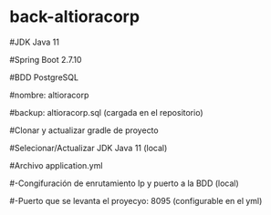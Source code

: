 # back-altioracorp

#JDK Java 11

#Spring Boot 2.7.10

#BDD PostgreSQL

#nombre: altioracorp

#backup: altioracorp.sql (cargada en el repositorio)

#Clonar y actualizar gradle de proyecto

#Selecionar/Actualizar JDK Java 11 (local)

#Archivo application.yml

#-Congifuración de enrutamiento Ip y puerto a la BDD (local)

#-Puerto que se levanta el proyecyo: 8095 (configurable en el yml)
